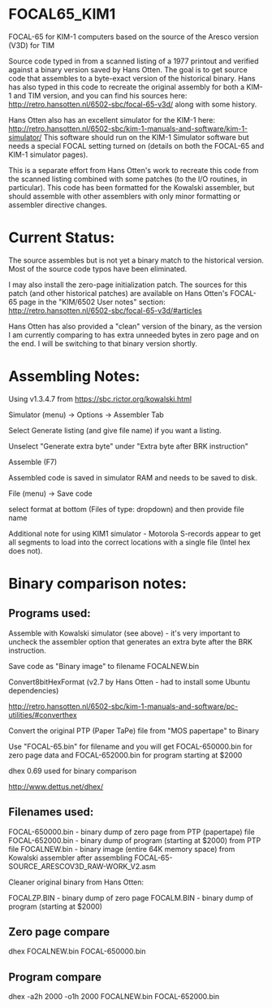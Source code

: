 # FOCAL65_KIM1
FOCAL-65 for KIM-1 computers based on the source of the Aresco version (V3D) for TIM

Source code typed in from a scanned listing of a 1977 printout and
verified against a binary version saved by Hans Otten.  The goal is to
get source code that assembles to a byte-exact version of the
historical binary.  Hans has also typed in this code to recreate the
original assembly for both a KIM-1 and TIM version, and you can find
his sources here: http://retro.hansotten.nl/6502-sbc/focal-65-v3d/
along with some history.

Hans Otten also has an excellent simulator for the KIM-1 here:
http://retro.hansotten.nl/6502-sbc/kim-1-manuals-and-software/kim-1-simulator/
This software should run on the KIM-1 Simulator software but needs a
special FOCAL setting turned on (details on both the FOCAL-65 and
KIM-1 simulator pages).

This is a separate effort from Hans Otten's work to recreate this code
from the scanned listing combined with some patches (to the I/O
routines, in particular).  This code has been formatted for the
Kowalski assembler, but should assemble with other assemblers with
only minor formatting or assembler directive changes.

# Current Status:

The source assembles but is not yet a binary match to the historical
version.  Most of the source code typos have been eliminated.  

I may also install the zero-page initialization patch.
The sources for this patch (and other historical
patches) are available on Hans Otten's FOCAL-65 page in the "KIM/6502
User notes" section:
http://retro.hansotten.nl/6502-sbc/focal-65-v3d/#articles

Hans Otten has also provided a "clean" version of the binary, as the
version I am currently comparing to has extra unneeded bytes in zero
page and on the end.  I will be switching to that binary version
shortly.

# Assembling Notes:
Using v1.3.4.7 from https://sbc.rictor.org/kowalski.html

Simulator (menu) -> Options -> Assembler Tab

Select Generate listing (and give file name) if you want a listing.

Unselect "Generate extra byte" under "Extra byte after BRK instruction"

Assemble (F7)

Assembled code is saved in simulator RAM and needs to be saved to disk.

File (menu) -> Save code

select format at bottom (Files of type: dropdown) and then provide file name

Additional note for using KIM1 simulator - Motorola S-records appear to
get all segments to load into the correct locations with a single file (Intel
hex does not).


# Binary comparison notes:
## Programs used:
Assemble with Kowalski simulator (see above) - it's very important to uncheck the
assembler option that generates an extra byte after the BRK instruction.

Save code as "Binary image" to filename FOCALNEW.bin

Convert8bitHexFormat (v2.7 by Hans Otten - had to install some Ubuntu dependencies)

http://retro.hansotten.nl/6502-sbc/kim-1-manuals-and-software/pc-utilities/#converthex

Convert the original PTP (Paper TaPe) file from "MOS papertape" to Binary

Use "FOCAL-65.bin" for filename and you will get FOCAL-650000.bin for zero page data
and FOCAL-652000.bin for program starting at $2000

dhex 0.69 used for binary comparison

http://www.dettus.net/dhex/

## Filenames used:
FOCAL-650000.bin - binary dump of zero page from PTP (papertape) file
FOCAL-652000.bin - binary dump of program (starting at $2000) from PTP file
FOCALNEW.bin - binary image (entire 64K memory space) from Kowalski assembler after assembling FOCAL-65-SOURCE_ARESCOV3D_RAW-WORK_V2.asm 

Cleaner original binary from Hans Otten:

FOCALZP.BIN - binary dump of zero page
FOCALM.BIN - binary dump of program (starting at $2000)

## Zero page compare
dhex FOCALNEW.bin FOCAL-650000.bin

## Program compare
dhex -a2h 2000 -o1h 2000 FOCALNEW.bin FOCAL-652000.bin
